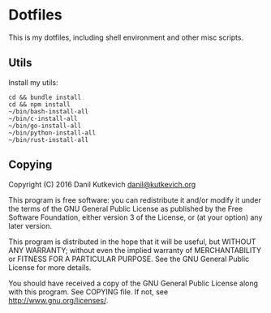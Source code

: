 Dotfiles
========

This is my dotfiles, including shell environment
and other misc scripts.

Utils
-----

Install my utils:

    cd && bundle install
    cd && npm install
    ~/bin/bash-install-all
    ~/bin/c-install-all
    ~/bin/go-install-all
    ~/bin/python-install-all
    ~/bin/rust-install-all

Copying
-------

Copyright (C) 2016 Danil Kutkevich <danil@kutkevich.org>

This program is free software: you can redistribute it and/or modify
it under the terms of the GNU General Public License as published by
the Free Software Foundation, either version 3 of the License, or
(at your option) any later version.

This program is distributed in the hope that it will be useful,
but WITHOUT ANY WARRANTY; without even the implied warranty of
MERCHANTABILITY or FITNESS FOR A PARTICULAR PURPOSE.  See the
GNU General Public License for more details.

You should have received a copy of the GNU General Public License
along with this program. See COPYING file.
If not, see <http://www.gnu.org/licenses/>.
